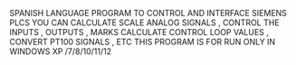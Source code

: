SPANISH LANGUAGE PROGRAM TO CONTROL AND INTERFACE SIEMENS PLCS
YOU CAN CALCULATE SCALE ANALOG SIGNALS , CONTROL THE INPUTS , OUTPUTS , MARKS 
CALCULATE CONTROL LOOP VALUES , CONVERT PT100 SIGNALS , ETC
THIS PROGRAM IS FOR RUN ONLY IN WINDOWS XP /7/8/10/11/12
